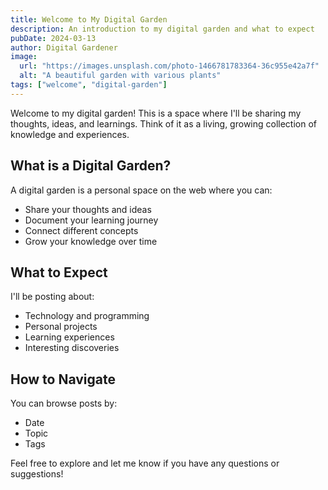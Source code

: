 ```yaml
---
title: Welcome to My Digital Garden
description: An introduction to my digital garden and what to expect
pubDate: 2024-03-13
author: Digital Gardener
image: 
  url: "https://images.unsplash.com/photo-1466781783364-36c955e42a7f"
  alt: "A beautiful garden with various plants"
tags: ["welcome", "digital-garden"]
---
```


Welcome to my digital garden! This is a space where I'll be sharing my thoughts, ideas, and learnings. Think of it as a living, growing collection of knowledge and experiences.

## What is a Digital Garden?

A digital garden is a personal space on the web where you can:
- Share your thoughts and ideas
- Document your learning journey
- Connect different concepts
- Grow your knowledge over time

## What to Expect

I'll be posting about:
- Technology and programming
- Personal projects
- Learning experiences
- Interesting discoveries

## How to Navigate

You can browse posts by:
- Date
- Topic
- Tags

Feel free to explore and let me know if you have any questions or suggestions! 